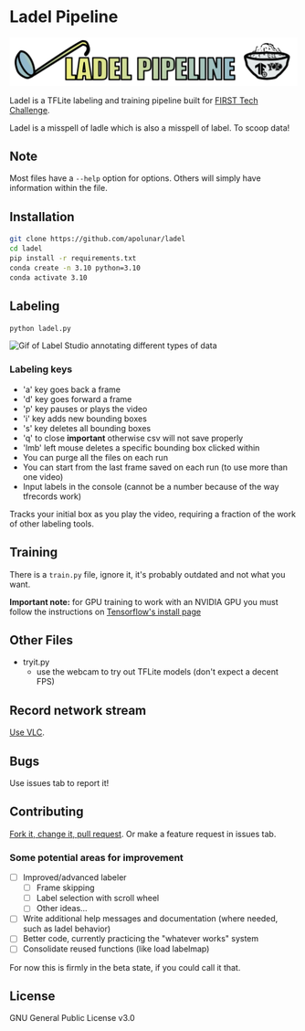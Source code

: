 
# Ladel Pipeline

![The procrastination banner](./images/ladelbanner.png)

Ladel is a TFLite labeling and training pipeline built for [FIRST Tech Challenge](<https://www.firstinspires.org/robotics/ftc>).

Ladel is a misspell of ladle which is also a misspell of label. To scoop data!

## Note

Most files have a `--help` option for options. Others will simply have information within the file.

## Installation

```bash
git clone https://github.com/apolunar/ladel
cd ladel
pip install -r requirements.txt
conda create -n 3.10 python=3.10
conda activate 3.10
```

## Labeling

`python ladel.py`

![Gif of Label Studio annotating different types of data](./images/ladelpy.GIF)

### Labeling keys

- 'a' key goes back a frame
- 'd' key goes forward a frame
- 'p' key pauses or plays the video
- 'i' key adds new bounding boxes
- 's' key deletes all bounding boxes
- 'q' to close **important** otherwise csv will not save properly
- 'lmb' left mouse deletes a specific bounding box clicked within
- You can purge all the files on each run
- You can start from the last frame saved on each run (to use more than one video)
- Input labels in the console (cannot be a number because of the way tfrecords work)

Tracks your initial box as you play the video, requiring a fraction of the work of other labeling tools.

## Training

There is a `train.py` file, ignore it, it's probably outdated and not what you want.

**Important note:** for GPU training to work with an NVIDIA GPU you must follow the instructions on [Tensorflow's install page](https://www.tensorflow.org/install/pip)

## Other Files

- tryit.py
  - use the webcam to try out TFLite models (don't expect a decent FPS)

## Record network stream

[Use VLC](https://recorder.easeus.com/screen-recording-resource/record-streaming-video-with-vlc.html).

## Bugs

Use issues tab to report it!

## Contributing

[Fork it, change it, pull request](https://docs.github.com/en/pull-requests/collaborating-with-pull-requests/proposing-changes-to-your-work-with-pull-requests/creating-a-pull-request-from-a-fork). Or make a feature request in issues tab.

### Some potential areas for improvement

- [ ] Improved/advanced labeler
  - [ ] Frame skipping
  - [ ] Label selection with scroll wheel
  - [ ] Other ideas...
- [ ] Write additional help messages and documentation (where needed, such as ladel behavior)
- [ ] Better code, currently practicing the "whatever works" system
- [ ] Consolidate reused functions (like load labelmap)

For now this is firmly in the beta state, if you could call it that.

## License

GNU General Public License v3.0
